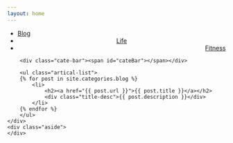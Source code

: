 ```yaml
---
layout: home
---
```


<div class="index-content blog">
    <div class="section">
        <ul class="artical-cate">
            <li class="on"><a href="/marshall/"><span>Blog</span></a></li>
            <li style="text-align:center"><a href="/marshall/life"><span>Life</span></a></li>
            <li style="text-align:right"><a href="/marshall/fitness"><span>Fitness</span></a></li>
        </ul>

        <div class="cate-bar"><span id="cateBar"></span></div>

        <ul class="artical-list">
        {% for post in site.categories.blog %}
            <li>
                <h2><a href="{{ post.url }}">{{ post.title }}</a></h2>
                <div class="title-desc">{{ post.description }}</div>
            </li>
        {% endfor %}
        </ul>
    </div>
    <div class="aside">
    </div>
</div>
